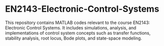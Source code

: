 # EN2143-Electronic-Control-Systems
This repository contains MATLAB codes relevant to the course EN2143: Electronic Control Systems.
It includes simulations, analysis, and implementations of control system concepts such as transfer functions, stability analysis, root locus, Bode plots, and state-space modeling.
